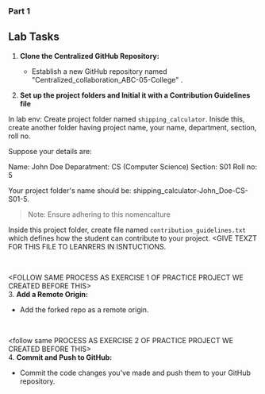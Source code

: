 ### Part 1


## Lab Tasks

1. **Clone the Centralized GitHub Repository:**
   - Establish a new GitHub repository named "Centralized_collaboration_ABC-05-College" .

2. **Set up the project folders and Initial it with a Contribution Guidelines file**

In lab env:
Create project folder named `shipping_calculator`.
Inisde this, create another folder having project name, your name, department, section, roll no. 

Suppose your details are:

Name: John Doe
Deparatment: CS (Computer Science)
Section: S01
Roll no: 5

Your project folder's name should be: shipping_calculator-John_Doe-CS-S01-5. 
> Note: Ensure adhering to this nomencalture

Inside this project folder, create file named `contribution_guidelines.txt` which defines how the student can contribute to your project.
<GIVE TEXZT FOR THIS FILE TO LEANRERS IN ISNTUCTIONS.

<br>

<FOLLOW SAME PROCESS AS EXERCISE 1 OF PRACTICE PROJECT WE CREATED BEFORE THIS>
<br>
3. **Add a Remote Origin:**
   - Add the forked repo as a remote origin.

<br>

<follow same PROCESS AS EXERCISE 2 OF PRACTICE PROJECT WE CREATED BEFORE THIS>
<br>
4. **Commit and Push to GitHub:**
   - Commit the code changes you've made and push them to your GitHub repository.

